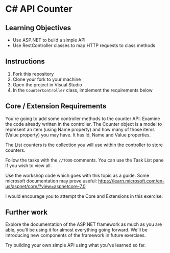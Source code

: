 # C# API Counter

## Learning Objectives
- Use ASP.NET to build a simple API
- Use RestController classes to map HTTP requests to class methods

## Instructions

1. Fork this repository
2. Clone your fork to your machine
3. Open the project in Visual Studio
4. In the `CounterController` class, implement the requirements below

## Core / Extension Requirements

You're going to add some controller methods to the counter API.  Examine the code already written in the controller.  The Counter object is a model to represent an item (using Name property) and how many of those items (Value property) you may have.  It has Id, Name and Value properties.  

The List<Counter> counters is the collection you will use within the controller to store counters.  

Follow the tasks with the `//TODO` comments.   You can use the Task List pane if you wish to view all.  

Use the workshop code which goes with this topic as a guide.  Some microsoft documentation may prove useful: https://learn.microsoft.com/en-us/aspnet/core/?view=aspnetcore-7.0

I would encourage you to attempt the Core and Extensions in this exercise.

## Further work

Explore the documentation of the ASP.NET framework as much as you are able, you'll be using it for almost everything going forward. We'll be introducing new components of the framework in future exercises.

Try building your own simple API using what you've learned so far.
